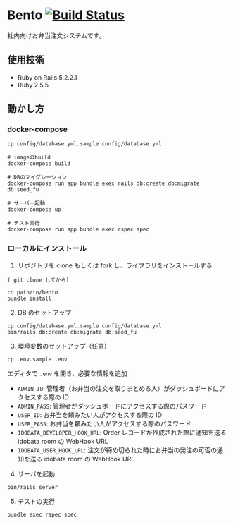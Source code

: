 # Bento [![Build Status](https://travis-ci.org/esminc/bento.svg?branch=master)](https://travis-ci.org/esminc/bento)

社内向けお弁当注文システムです。

## 使用技術

- Ruby on Rails 5.2.2.1
- Ruby 2.5.5

## 動かし方

### docker-compose

```
cp config/database.yml.sample config/database.yml

# imageのbuild
docker-compose build

# DBのマイグレーション
docker-compose run app bundle exec rails db:create db:migrate db:seed_fu

# サーバー起動
docker-compose up

# テスト実行
docker-compose run app bundle exec rspec spec
```

### ローカルにインストール

1. リポジトリを clone もしくは fork し、ライブラリをインストールする
```
( git clone してから)

cd path/to/bento
bundle install
```

2. DB のセットアップ

```
cp config/database.yml.sample config/database.yml
bin/rails db:create db:migrate db:seed_fu
```

3. 環境変数のセットアップ（任意）


```
cp .env.sample .env
```

エディタで `.env` を開き、必要な情報を追加

- `ADMIN_ID`: 管理者（お弁当の注文を取りまとめる人）がダッシュボードにアクセスする際の ID
- `ADMIN_PASS`: 管理者がダッシュボードにアクセスする際のパスワード
- `USER_ID`: お弁当を頼みたい人がアクセスする際の ID
- `USER_PASS`: お弁当を頼みたい人がアクセスする際のパスワード
- `IDOBATA_DEVELOPER_HOOK_URL`: Order レコードが作成された際に通知を送る idobata room の WebHook URL
- `IDOBATA_USER_HOOK_URL`: 注文が締め切られた時にお弁当の発注の可否の通知を送る idobata room の WebHook URL

4. サーバを起動

```
bin/rails server
```

5. テストの実行

```
bundle exec rspec spec
```

